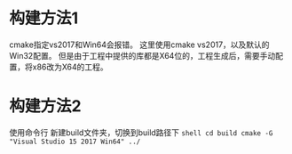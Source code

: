 # 构建方法1
cmake指定vs2017和Win64会报错。
这里使用cmake vs2017，以及默认的Win32配置。
但是由于工程中提供的库都是X64位的，工程生成后，需要手动配置，将x86改为X64的工程。

# 构建方法2
使用命令行
新建build文件夹，切换到build路径下
``shell
cd build
cmake -G "Visual Studio 15 2017 Win64" ../
``